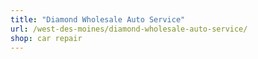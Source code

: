 ```yaml
---
title: "Diamond Wholesale Auto Service"
url: /west-des-moines/diamond-wholesale-auto-service/
shop: car repair
---
```

